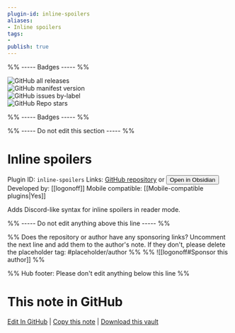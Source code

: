 ```yaml
---
plugin-id: inline-spoilers
aliases:
- Inline spoilers
tags: 
- 
publish: true
---
```


%% ----- Badges ----- %%

![GitHub all releases](https://img.shields.io/github/downloads/logonoff/obsidian-inline-spoilers/total?color=573E7A&logo=github&style=for-the-badge)   
![GitHub manifest version](https://img.shields.io/github/manifest-json/v/logonoff/obsidian-inline-spoilers?color=573E7A&logo=github&style=for-the-badge)   
![GitHub issues by-label](https://img.shields.io/github/issues/logonoff/obsidian-inline-spoilers/help%20wanted?color=573E7A&logo=github&style=for-the-badge)   
![GitHub Repo stars](https://img.shields.io/github/stars/logonoff/obsidian-inline-spoilers?color=573E7A&logo=github&style=for-the-badge)

%% ----- Badges ----- %%

%% ----- Do not edit this section ----- %%

# Inline spoilers

Plugin ID: `inline-spoilers`
Links: [GitHub repository](https://github.com/logonoff/obsidian-inline-spoilers) or [<button id=HH>Open in Obsidian</button>](obsidian://show-plugin?id=inline-spoilers)
Developed by: [[logonoff]]
Mobile compatible: [[Mobile-compatible plugins|Yes]]

Adds Discord-like syntax for inline spoilers in reader mode.

%% ----- Do not edit anything above this line ----- %% 

%% Does the repository or author have any sponsoring links? Uncomment the next line and add them to the author's note. If they don't, please delete the placeholder tag: #placeholder/author %%
%% ![[logonoff#Sponsor this author]] %%

%% Hub footer: Please don't edit anything below this line %%

# This note in GitHub

<span class="git-footer">[Edit In GitHub](https://github.dev/obsidian-community/obsidian-hub/blob/main/02%20-%20Community%20Expansions/02.05%20All%20Community%20Expansions/Plugins/inline-spoilers.md "git-hub-edit-note") | [Copy this note](https://raw.githubusercontent.com/obsidian-community/obsidian-hub/main/02%20-%20Community%20Expansions/02.05%20All%20Community%20Expansions/Plugins/inline-spoilers.md "git-hub-copy-note") | [Download this vault](https://github.com/obsidian-community/obsidian-hub/archive/refs/heads/main.zip "git-hub-download-vault") </span>
